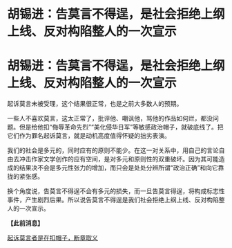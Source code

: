 # 胡锡进：告莫言不得逞，是社会拒绝上纲上线、反对构陷整人的一次宣示

# 胡锡进：告莫言不得逞，是社会拒绝上纲上线、反对构陷整人的一次宣示

起诉莫言未被受理，这个结果很正常，也是之前大多数人的预期。

一些人不喜欢莫言，这太正常了，批评他、嘲讽他，骂他的作品如何烂，都没问题。但是给他扣“侮辱革命先烈”“美化侵华日军”等敏感政治帽子，就破底线了。把它们作为罪名起诉莫言，就是动机高度值得怀疑的拙劣表演。

我们的社会是多元的，同时应有的原则不能少。在这一对关系中，用自己的言论自由去冲击作家文学创作的应有空间，是对多元和原则性的双重破坏。因为其可能造成的结果决不会是多元性张力的增加，而只会是处处分辨所谓“政治正确”和向它靠拢的紧张感。

换个角度说，告莫言不得逞不会有多元的损失，而一旦告莫言得逞，将构成标志性事件，产生剧烈后果。所以说告莫言不得逞是我们社会拒绝上纲上线、反对构陷整人的一次宣示。

**【此前消息】**

[起诉莫言者是在扣帽子，断章取义 ](https://news.qq.com/rain/a/20240227A08C2G00)

